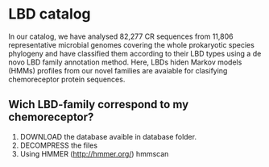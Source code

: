# LBD catalog

In our catalog, we have analysed 82,277 CR sequences from 11,806 representative microbial genomes covering the whole prokaryotic species phylogeny and have classified them according to their LBD types using a de novo LBD family annotation method. Here, LBDs hiden Markov models (HMMs) profiles from our novel families are avaiable for clasifying chemoreceptor protein sequences.


## Wich LBD-family correspond to my chemoreceptor?

1. DOWNLOAD the database avaible in database folder.
2. DECOMPRESS the files
3. Using HMMER (http://hmmer.org/)
      hmmscan <protein fasta file> 
